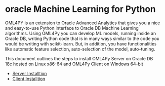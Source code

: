 # oracle Machine Learning for Python

OML4PY is an extension to Oracle Advanced Analytics that gives you a nice and easy-to-use Python interface to Oracle DB Machine Learning algorithms.
Using OML4Py you can develop ML models, running inside an Oracle DB, writing Python code that is in many ways similar to the code you would be writing with scikit-learn.
But, in addition, you have functionalities like automatic feature selection, auto-selection of the model, auto-tuning.

This document outlines the steps to install OML4Py Server on Oracle DB 18c hosted on Linux x86-64 and OML4Py Client on Windows 64-bit

  * [Server Installtion](docs/ServerInstall.md)
  * [Client Installtion](docs/ClientInstall.md)

